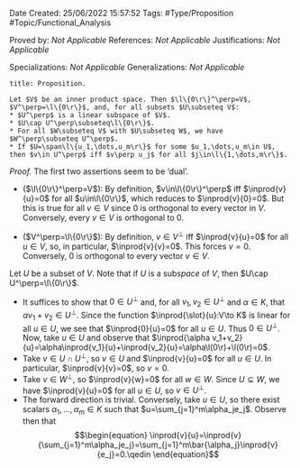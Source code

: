 <div class="topSpace"></div>

Date Created: 25/06/2022 15:57:52
Tags: #Type/Proposition #Topic/Functional_Analysis

Proved by: <i>Not Applicable</i>
References: <i>Not Applicable</i>
Justifications: <i>Not Applicable</i>

Specializations: <i>Not Applicable</i>
Generalizations: <i>Not Applicable</i>

``` ad-Proposition
title: Proposition.

Let $V$ be an inner product space. Then $\l\{0\r\}^\perp=V$, $V^\perp=\l\{0\r\}$, and, for all subsets $U\subseteq V$:
* $U^\perp$ is a linear subspace of $V$.
* $U\cap U^\perp\subseteq\l\{0\r\}$.
* For all $W\subseteq V$ with $U\subseteq W$, we have $W^\perp\subseteq U^\perp$.
* If $U=\span\l\{u_1,\dots,u_m\r\}$ for some $u_1,\dots,u_m\in U$, then $v\in U^\perp$ iff $v\perp u_j$ for all $j\in\l\{1,\dots,m\r\}$.

```

<i>Proof.</i> The first two assertions seem to be ‘dual’.
* ($\l\{0\r\}^\perp=V$): By definition, $v\in\l\{0\r\}^\perp$ iff $\inprod{v}{u}=0$ for all $u\in\l\{0\r\}$, which reduces to $\inprod{v}{0}=0$. But this is true for all $v\in V$ since $0$ is orthogonal to every vector in $V$. Conversely, every $v\in V$ is orthogonal to $0$.

* ($V^\perp=\l\{0\r\}$): By definition, $v\in V^\perp$ iff $\inprod{v}{u}=0$ for all $u\in V$, so, in particular, $\inprod{v}{v}=0$. This forces $v=0$. Conversely, $0$ is orthogonal to every vector $v\in V$.

Let $U$ be a subset of $V$. Note that if $U$ is a sub<i>space</i> of $V$, then $U\cap U^\perp=\l\{0\r\}$.
* It suffices to show that $0\in U^\perp$ and, for all $v_1,v_2\in U^\perp$ and $\alpha\in K$, that $\alpha v_1+v_2\in U^\perp$. Since the function $\inprod{\slot}{u}:V\to K$ is linear for all $u\in U$, we see that $\inprod{0}{u}=0$ for all $u\in U$. Thus $0\in U^\perp$. Now, take $u\in U$ and observe that $\inprod{\alpha v_1+v_2}{u}=\alpha\inprod{v_1}{u}+\inprod{v_2}{u}=\alpha\l(0\r)+\l(0\r)=0$.
* Take $v\in U\cap U^\perp$, so $v\in U$ and $\inprod{v}{u}=0$ for all $u\in U$. In particular, $\inprod{v}{v}=0$, so $v=0$.
* Take $v\in W^\perp$, so $\inprod{v}{w}=0$ for all $w\in W$. Since $U\subseteq W$, we have $\inprod{v}{u}=0$ for all $u\in U$, so $v\in U^\perp$.
* The forward direction is trivial. Conversely, take $u\in U$, so there exist scalars $\alpha_1,\dots,\alpha_m\in K$ such that $u=\sum_{j=1}^m\alpha_je_j$. Observe then that
$$\begin{equation}
    \inprod{v}{u}=\inprod{v}{\sum_{j=1}^m\alpha_je_j}=\sum_{j=1}^m\bar{\alpha_j}\inprod{v}{e_j}=0.\qedin
\end{equation}$$

